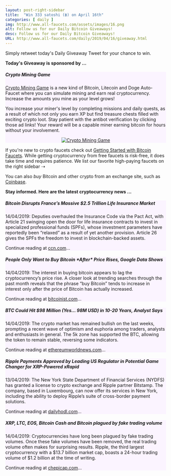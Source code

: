 ```yaml
---
layout: post-right-sidebar
title:  "Win 333 satoshi (฿) on April 16th"
categories: [ daily ]
img: http://www.all-faucets.com/assets/images/16.png
alt: Follow us for our Daily Bitcoin Giveaways!
desc: Follow us for our Daily Bitcoin Giveaways!
URL: http://www.all-faucets.com/daily/2019/04/16/giveaway.html
---
```


Simply retweet today's Daily Giveaway Tweet for your chance to win.

<b>Today's Giveaway is sponsored by ...</b>

<div class="sidebar-section" style="background-color:#fbf4ff">
     <h5><span>Crypto Mining Game</span></h5>
     <a href="http://bit.ly/www-cryptomininggame" target="_blank">Crypto Mining Game</a> is a new kind of Bitcoin, Litecoin and Doge Auto-Faucet where you can simulate mining and earn real cryptocurrency. Increase the amounts you mine as your level grows!
		 <p> </p>
		 You increase your miner's level by completing missions and daily quests, as a result of which not only you earn XP but find treasure chests filled with exciting crypto loot. Stay patient with the antibot verification by clicking those ad links! Your reward will be a capable miner earning bitcoin for hours without your involvement.
		 <p> </p>
     <center><a href="http://bit.ly/www-cryptomininggame" target="_blank"><img src="http://www.all-faucets.com/assets/images/cryptomininggame-ad.gif" alt="Crypto Mining Game"/></a></center>
</div>

If you're new to crypto faucets check out <a href="http://www.all-faucets.com/start.html">Getting Started with Bitcoin Faucets</a>. While getting cryptocurrency from free faucets is risk-free, it does take time and requires patience. We list our favorite high-paying faucets on the right sidebar ⇢

You can also <i>buy</i> Bitcoin and other crypto from an exchange site, such as <a href="http://bit.ly/www-coinbase" target="_blank">Coinbase</a>.

<b>Stay informed. Here are the latest cryptocurrency news ...</b>

<div class="sidebar-section" style="background-color:#fbf4ff">
     <h5><span>Bitcoin Disrupts France’s Massive $2.5 Trillion Life Insurance Market</span></h5>
     14/04/2019: Deputies overhauled the Insurance Code via the Pact Act, with Article 21 swinging open the door for life insurance contracts to invest in specialized professional funds (SPFs), whose investment parameters have reportedly been “relaxed” as a result of yet another provision. Article 26 gives the SPFs the freedom to invest in blockchain-backed assets.
		 <p> </p>
     Continue reading at <a href="https://www.ccn.com/bitcoin-disrupts-trillion-french-life-insurance" target="_blank">ccn.com</a>...
</div>

<div class="sidebar-section" style="background-color:#fbf4ff">
     <h5><span>People Only Want to Buy Bitcoin *After* Price Rises, Google Data Shows</span></h5>
     14/04/2019: The interest in buying bitcoin appears to lag the cryptocurrency’s price rise. A closer look at trending searches through the past month reveals that the phrase “buy Bitcoin” tends to increase in interest only after the price of Bitcoin has actually increased.
		 <p> </p>
     Continue reading at <a href="https://bitcoinist.com/bitcoin-price-google-data-people-lag/" target="_blank">bitcoinist.com</a>...
</div>

<div class="sidebar-section" style="background-color:#fbf4ff">
     <h5><span>BTC Could Hit $98 Million (Yes… 98M USD) in 10-20 Years, Analyst Says</span></h5>
     14/04/2019: The crypto market has remained bullish on the last weeks, prompting a recent wave of optimism and euphoria among traders, analysts and enthusiasts in general. The 5k zone has supported the BTC, allowing the token to remain stable, reversing some indicators.
		 <p> </p>
     Continue reading at <a href="https://ethereumworldnews.com/btc-could-hit-98-million-yes-98m-usd-in-10-20-years-analyst-says/" target="_blank">ethereumworldnews.com</a>...
</div>

<div class="sidebar-section" style="background-color:#fbf4ff">
     <h5><span>Ripple Payments Approved by Leading US Regulator in Potential Game Changer for XRP-Powered xRapid</span></h5>
     13/04/2019: The New York State Department of Financial Services (NYDFS) has granted a license to crypto exchange and Ripple partner Bitstamp.
     The company, based in Luxembourg, can now offer its services in New York, including the ability to deploy Ripple’s suite of cross-border payment solutions.
		 <p> </p>
     Continue reading at <a href="https://dailyhodl.com/2019/04/13/ripple-payments-approved-by-leading-us-regulator-in-potential-game-changer-for-xrp-powered-xrapid/" target="_blank">dailyhodl.com</a>...
</div>

<div class="sidebar-section" style="background-color:#fbf4ff">
     <h5><span>XRP, LTC, EOS, Bitcoin Cash and Bitcoin plagued by fake trading volume</span></h5>
     14/04/2019: Cryptocurrencies have long been plagued by fake trading volumes. Once these fake volumes have been removed, the real trading volume often makes for surprising results.
     Ripple, the third largest cryptocurrency with a $13.7 billion market cap, boasts a 24-hour trading volume of $1.2 billion at the time of writing.
		 <p> </p>
     Continue reading at <a href="https://www.chepicap.com/en/news/8907/xrp-ltc-eos-bitcoin-cash-and-bitcoin-plagued-by-fake-trading-volume.html" target="_blank">chepicap.com</a>...
</div>
